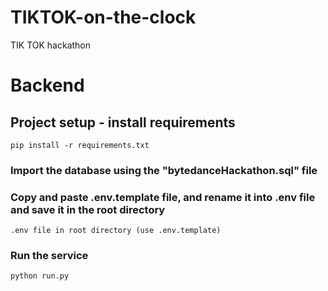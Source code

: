 # TIKTOK-on-the-clock
TIK TOK hackathon


# Backend
## Project setup - install requirements

```
pip install -r requirements.txt
```

### Import the database using the "bytedanceHackathon.sql" file

### Copy and paste .env.template file, and rename it into .env file and save it in the root directory

```
.env file in root directory (use .env.template)
```

### Run the service

```
python run.py
```